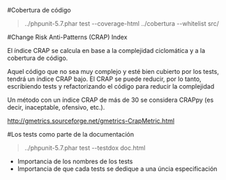 #Cobertura de código
> ../phpunit-5.7.phar test  --coverage-html ../cobertura --whitelist src/

#Change Risk Anti-Patterns (CRAP) Index

El índice CRAP se calcula en base a la complejidad ciclomática y a la cobertura de código. 
    
Aquel código que no sea muy complejo y esté bien cubierto por los tests, tendrá un 
índice CRAP bajo. El CRAP se puede reducir, por lo tanto, escribiendo tests y refactorizando
el código para reducir la complejidad
  
Un método con un índice CRAP de más de 30 se considera CRAPpy (es decir, inaceptable, ofensivo, etc.).

http://gmetrics.sourceforge.net/gmetrics-CrapMetric.html


#Los tests como parte de la documentación

> ../phpunit-5.7.phar test --testdox doc.html

- Importancia de los nombres de los tests
- Importancia de que cada tests se dedique a una úncia especificación

